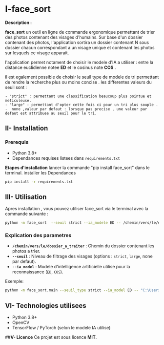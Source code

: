 
# **I-face_sort**

**Description :**

**face_sort** un outil en ligne de commande ergonomique 
permettant de trier des photos contenant des visages d'humains. Sur base d'un dossier 
contenant des photos, l'application sortira un dossier contenant N sous dossier chacun 
correspondant a un visage unique et contenant les photos sur lesquels ce visage apparait.


l'application permet notament de choisir le modele d'IA a utiliser : entre la distance euclidienne notee **ED**
et le cosinus note **COS** .

il est egalement possible de choisir le seuil type de modele de tri permettant de rendre la recherche plus ou moins concise .
les differentes valeurs du seuil sont :

    - "strict" : permettant une classification beaucoup plus pointue et meticuleuse.
    - "large" : permettant d'opter cette fois ci pour un tri plus souple .
    -  none ,valeur par defaut : lorsque pas precise , une valeur par defaut est attribuee au seuil pour le tri.
    

## **II- Installation**

### Prerequis
- Python 3.8+
- Dependances requises listees dans `requirements.txt`

**Etapes d'installation**
lancer la commande "pip install face_sort" dans le terminal.
installer les Dependances

```bash
pip install -r requirements.txt
```


## **III- Utilisation**
Apres installation , vous pouvez utiliser face_sort via le terminal avec la commande suivante :


```bash
python -m face_sort  --seuil strict --ia_modele ED -- /chemin/vers/le/dossier_a_traiter
```

### **Explication des parametres**
- **`/chemin/vers/le/dossier_a_traiter`** : Chemin du dossier contenant les photos a trier.
- **`--seuil`** : Niveau de filtrage des visages (options : `strict`, `large`, none par defaut).
- **`--ia_model`** : Modele d'intelligence artificielle utilise pour la reconnaissance (`ED`, `COS`).


Exemple:

```bash
python -m face_sort.main --seuil_type strict --ia_model ED -- "C:\Users\X1 Yoga\Desktop\moi\photos_to_test"
```



## **VI- Technologies utilisees**
- Python 3.8+
- OpenCV
- TensorFlow / PyTorch (selon le modele IA utilise)


##**V- Licence**
Ce projet est sous licence **MIT**. 
